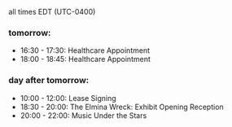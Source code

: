 all times EDT (UTC-0400)

### tomorrow:

* 16:30 - 17:30: Healthcare Appointment 
* 18:00 - 18:45: Healthcare Appointment 

### day after tomorrow:

* 10:00 - 12:00: Lease Signing
* 18:30 - 20:00: The Elmina Wreck: Exhibit Opening Reception
* 20:00 - 22:00: Music Under the Stars
